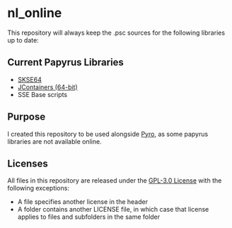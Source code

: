 # nl_online
This repository will always keep the .psc sources for the following libraries up to date:

## Current Papyrus Libraries
* [SKSE64](https://github.com/ianpatt/skse64)
* [JContainers (64-bit)](https://github.com/ryobg/JContainers)
* SSE Base scripts

## Purpose
I created this repository to be used alongside [Pyro](https://github.com/fireundubh/pyro/tree/master/pyro), as some papyrus libraries are not available online.

## Licenses
All files in this repository are released under the [GPL-3.0 License](LICENSE) with the following exceptions:

* A file specifies another license in the header
* A folder contains another LICENSE file, in which case that license applies to files and subfolders in the same folder